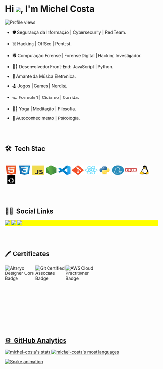 <div>
    <h1 align="left">Hi <img src="https://raw.githubusercontent.com/kaueMarques/kaueMarques/master/hi.gif"
        width="30px">, I'm Michel Costa</h1>
    <p align="left"> <img src="https://komarev.com/ghpvc/?username=michel-costa&color=yellow" alt="Profile views" />
    </p>
  </div>


- 🛡️ Segurança da Informação | Cybersecurity | Red Team.

- ☠️ Hacking | OffSec | Pentest.

- 🕵 Computação Forense | Forense Digital | Hacking Investigador.

- 👨‍💻 Desenvolvedor Front-End: JavaScript | Python.

- 🎵  Amante da Música Eletrônica.

- 🕹  Jogos | Games | Nerdist.

- 🏎️  Formula 1 | Ciclismo | Corrida.

- 🧘🏻 Yoga | Meditação | Filosofia.

- 🧠 Autoconhecimento | Psicologia.

<br><br>


## 🛠 &nbsp;Tech Stac

<div style="display: inline_block"><br>
    <img align="center" alt="Michel-HTML" height="30" width="40"
      src="https://raw.githubusercontent.com/devicons/devicon/master/icons/html5/html5-original.svg">
    <img align="center" alt="Michel-CSS" height="30" width="40"
      src="https://raw.githubusercontent.com/devicons/devicon/master/icons/css3/css3-original.svg">
    <img align="center" alt="Michel-Js" height="30" width="40"
      src="https://raw.githubusercontent.com/devicons/devicon/master/icons/javascript/javascript-original.svg">
    <img align="center" alt="Michel-Node" height="30" width="40"
      src="https://raw.githubusercontent.com/devicons/devicon/master/icons/nodejs/nodejs-original.svg">
    <img align="center" alt="Michel-vscode" height="30" width="40"
      src="https://raw.githubusercontent.com/devicons/devicon/master/icons/vscode/vscode-original.svg">
    <img align="center" alt="Michel-git" height="30" width="40"
      src="https://raw.githubusercontent.com/devicons/devicon/master/icons/git/git-original.svg">
    <img align="center" alt="Michel-React" height="30" width="40"
      src="https://raw.githubusercontent.com/devicons/devicon/master/icons/react/react-original.svg">
    <img align="center" alt="Michel-Python" height="30" width="40"
      src="https://raw.githubusercontent.com/devicons/devicon/master/icons/python/python-original.svg">
    <img align="center" alt="Michel-yarn" height="30" width="40"
      src="https://raw.githubusercontent.com/devicons/devicon/master/icons/yarn/yarn-original.svg">
    <img align="center" alt="Michel-npm" height="30" width="40"
      src="https://raw.githubusercontent.com/devicons/devicon/master/icons/npm/npm-original-wordmark.svg">
    <img align="center" alt="Michel-linux" height="30" width="40"
      src="https://raw.githubusercontent.com/devicons/devicon/master/icons/linux/linux-original.svg">
    <img align="center" alt="Michel-ubuntu" height="30" width="40"
      src="https://raw.githubusercontent.com/devicons/devicon/master/icons/ubuntu/ubuntu-plain.svg">
  </div>

<br><br>


## 👦🏻 &nbsp;Social Links

<div>
    <p align="left" style="background:yellow">
      <a href="https://www.linkedin.com/in/michelc13/" target="_blank"><img
          src="https://img.shields.io/badge/-LinkedIn-%230077B5?style=for-the-badge&logo=linkedin&logoColor=white"
          target="_blank"></a>
      <a href="https://codepen.io/michelk13" target="_blank"><img
          src="https://img.shields.io/badge/-codepen.io-%23333?style=for-the-badge&logo=codepen.io&logoColor=white"
          target="_blank"></a>
      <a href="mailto:michel.mcs.admpf@gmail.com" target="_blank"><img
          src="https://img.shields.io/badge/Gmail-D14836?style=for-the-badge&logo=gmail&logoColor=white"></a>
      </p>
  </div>
   
<br><br>


## 🖊️ Certificates

  <a href="[https://www.credly.com/badges/c0805964-6faf-4910-a050-be3c71ebf95e/public_url](https://www.credly.com/badges/ede1c1c5-c2c7-4267-a9ec-de3e01f69f81/public_url)"><img src="https://images.credly.com/size/340x340/images/14744318-8d6a-49c3-971d-6a4a0f524925/Certification_Designer_Core.png" alt="Alteryx Designer Core Badge" align="left" width="100px">

<a href="[https://www.credly.com/badges/7a88d71f-81be-4e21-8a63-7ddaff612bef/public_url](https://www.credly.com/badges/2ff1cc8a-36a0-4dc6-8267-915633d53a83/public_url)"><img src="https://images.credly.com/size/340x340/images/6adcf7e5-c142-48d5-8033-9c7900de3f14/image.png" alt="Git Certified Associate Badge" align="left" width="100px">

<a href="https://www.credly.com/badges/f335a372-aa8d-4136-8d1e-9d1d2d9d2a38/public_url"><img src="https://images.credly.com/size/340x340/images/00634f82-b07f-4bbd-a6bb-53de397fc3a6/image.png" alt="AWS Cloud Practitioner Badge" align="left" width="100px">



<br><br>
<br><br>
<br><br>
<br><br>
<br><br>
<br><br>


## ⚙️ &nbsp;GitHub Analytics

<div>
<p align="left">
    <a href="https://github.com/michel-costa">
      <img width="530em"
        src="https://github-readme-stats.vercel.app/api?username=michel-costa&show_icons=true&theme=outrun"
        alt="michel-costa's stats" />
      <img width="530em"
        src="https://github-readme-stats.vercel.app/api/top-langs/?username=michel-costa&layout=compact&theme=outrun"
        alt="michel-costa's most languages" />
  </p>
  
  ![Snake animation](https://github.com/michel-costa/michel-costa/blob/output/github-contribution-grid-snake.svg)
 
  
  </div>

